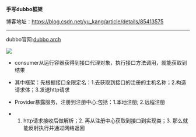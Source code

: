 **手写dubbo框架**

博客地址：https://blog.csdn.net/yu_kang/article/details/85413575

---

dubbo官网:<a href="http://dubbo.apache.org/zh-cn/docs/user/preface/architecture.html">dubbo arch</a>

![](http://dubbo.apache.org/docs/zh-cn/user/sources/images/dubbo-architecture.jpg)

* consumer从运行容器获得到接口代理对象，执行接口方法调用，就能获取到结果
* 其中框架：先根据接口全限定名：1.去获取到接口的注册的主机名称；2.构造请求体；3.发送http请求

* Provider暴露服务，注册到注册中心:包括：1.本地注册; 2.远程注册
* 1. http请求接收后做解析；2. 再从注册中心获取到接口到实现类；3. 那么就能反射执行并通过网络返回
